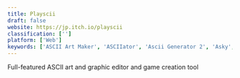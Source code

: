 ```yaml
---
title: Playscii
draft: false 
website: https://jp.itch.io/playscii
classification: ['']
platform: ['Web']
keywords: ['ASCII Art Maker', 'ASCIIator', 'Ascii Generator 2', 'Asky', 'CADE', 'Charaster', 'Cowsay ASCII Generator', 'Dia', 'JavE', 'LucidChart', 'MOTD Maker', 'Monodraw', 'PabloDraw', 'PathVisio', 'REXPaint', 'Visio', 'draw.io']
---
```

Full-featured ASCII art and graphic editor and game creation tool